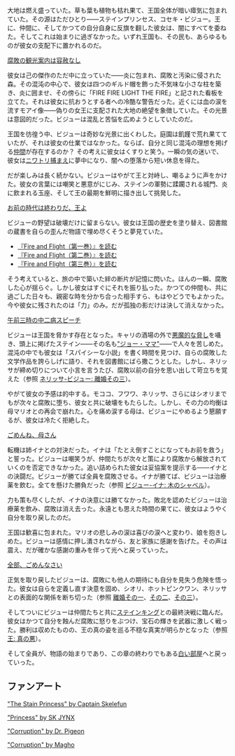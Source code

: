 <!-- title: コセキ・ビジュー -->
<!-- status: 生存 -->

大地は燃え盛っていた。草も葉も植物も枯れ果て、王国全体が暗い瘴気に包まれていた。その源はただひとり――ステインプリンセス、コセキ・ビジュー。王に、仲間に、そしてかつての自分自身に反旗を翻した彼女は、闇にすべてを委ねた。そしてこれは始まりに過ぎなかった。いずれ王国も、その民も、あらゆるものが彼女の支配下に置かれるのだ。

[腐敗の観光案内は容赦なし](#embed:https://www.youtube.com/live/u3MQlnSHfhA?si=2dtIYm0_FVJFB59D&start=604)

彼女は己の傑作のただ中に立っていた――炎に包まれ、腐敗と汚染に侵された森。その混沌の中心で、彼女は四つのギルド帽を飾った不気味な小さな柱を築き、炎に囲ませ、その傍らに「FIRE FIRE LIGHT THE FIRE」と記された看板を立てた。それは彼女に抗おうとする者への冷酷な警告だった。近くには血の涙を流すモアイ像――偽りの女王に支配された大地の絶望を象徴していた。その光景は意図的だった。ビジューは混乱と苦悩を広めようとしていたのだ。

王国を彷徨う中、ビジューは奇妙な光景に出くわした。庭園は飢饉で荒れ果てていたが、それは彼女の仕業ではなかった。ならば、自分と同じ混沌の理想を掲げる[仲間](https://www.youtube.com/live/u3MQlnSHfhA?feature=shared&t=805)が存在するのか？ その考えに彼女はくすりと笑う。一瞬の気の迷いで、彼女は[ニワトリ捕まえ](https://www.youtube.com/live/u3MQlnSHfhA?feature=shared&t=1182)に夢中になり、闇への堕落から短い休息を得た。

だが楽しみは長く続かない。ビジューはやがて王と対峙し、嘲るように声をかけた。彼女の言葉には嘲笑と悪意がにじみ、ステインの軍勢に蹂躙される城門、炎に飲まれる玉座、そして王の最期を鮮明に描き出して挑発した。

[お前の時代は終わりだ、王よ](#embed:https://www.youtube.com/live/u3MQlnSHfhA?feature=shared&t=1297)

ビジューの野望は破壊だけに留まらない。彼女は王国の歴史を塗り替え、図書館の蔵書を自らの歪んだ物語で埋め尽くそうと夢見ていた。

- [『Fire and Flight（第一巻）』を読む](#text:fire-and-flight-1)
- [『Fire and Flight（第二巻）』を読む](#text:fire-and-flight-2)
- [『Fire and Flight（第三巻）』を読む](#text:fire-and-flight-3)

そう考えていると、旅の中で築いた絆の断片が記憶に閃いた。ほんの一瞬、腐敗した心が揺らぐ。しかし彼女はすぐにそれを振り払った。かつての仲間も、共に過ごした日々も、親密な時を分かち合った相手すら、もはやどうでもよかった。今や彼女に残されたのは「力」のみ。だが孤独の影だけは決して消えなかった。

[午前三時の中二病スピーチ](#embed:https://www.youtube.com/live/u3MQlnSHfhA?si=5ujXRmx4bgpcTv1c&start=1757)

ビジューは王国を脅かす存在となった。キャリの酒場の外で[悪魔的な脅し](https://www.youtube.com/live/u3MQlnSHfhA?feature=shared&t=2036)を囁き、頭上に掲げたステイン――その名も["ジョー・ママ"](https://www.youtube.com/live/u3MQlnSHfhA?feature=shared&t=6121)――で人々を苦しめた。混沌の中でも彼女は「スパイシーな小説」を書く時間を見つけ、自らの腐敗した文学作品を誇らしげに語り、それを図書館にばら撒こうとした。しかし、ネリッサが締め切りについて小言を言うたび、腐敗以前の自分を思い出して苛立ちを覚えた（参照 [ネリッサ-ビジュー: 離婚その三](#edge:nerissa-bijou)）。

やがて彼女の予感は的中する。モココ、フワワ、ネリッサ、さらにはシオリまでもが次々と腐敗に堕ち、彼女と共に破壊をもたらした。しかし、その力の均衡は母マリオとの再会で崩れた。心を痛め涙する母は、ビジューにやめるよう懇願するが、彼女は冷たく拒絶した。

[ごめんね、母さん](#embed:https://www.youtube.com/live/u3MQlnSHfhA?feature=shared&t=10794)

転機は姉イナとの対決だった。イナは「たとえ倒すことになってもお前を救う」と誓った。ビジューは嘲笑うが、仲間たちが次々と策により腐敗から解放されていくのを否定できなかった。追い詰められた彼女は妥協案を提示する――イナとの決闘だ。ビジューが勝てば全員を腐敗させる。イナが勝てば、ビジューは治療薬を飲む。全てを懸けた勝負だった（参照 [ビジュー-イナ: 木のシャベル](#edge:bijou-ina)）。

力も策も尽くしたが、イナの決意には勝てなかった。敗北を認めたビジューは治療薬を飲み、腐敗は消え去った。永遠とも思えた時間の果てに、彼女はようやく自分を取り戻したのだ。

王国は歓喜に包まれた。マリオの悲しみの涙は喜びの涙へと変わり、娘を抱きしめた。ビジューは感情に押し潰されながら、友と家族に感謝を告げた。その声は震え、だが確かな感謝の重みを伴って光へと戻っていった。

[全部、ごめんなさい](#embed:https://www.youtube.com/live/u3MQlnSHfhA?feature=shared&t=12247)

正気を取り戻したビジューは、腐敗にも他人の期待にも自分を見失う危険を悟った。彼女は自らを定義し直す決意を固め、シオリ、ホットピンクワン、ネリッサとの表面的な関係を断ち切った（参照 [離婚その一](#edge:shiori-bijou)、[その二](#edge:bijou-irys)、[その三](#edge:nerissa-bijou)）。

そしてついにビジューは仲間たちと共に[ステインキング](https://www.youtube.com/live/u3MQlnSHfhA?feature=shared&t=15132)との最終決戦に臨んだ。彼女はかつて自分を蝕んだ腐敗に怒りをぶつけ、宝石の輝きを武器に激しく戦った。勝利は収めたものの、王の真の姿を巡る不穏な真実が明らかとなった（参照 [王: 真の悪](#node:king)）。

そして全員が、物語の始まりであり、この章の終わりでもある[白い部屋](https://www.youtube.com/live/u3MQlnSHfhA?feature=shared&t=16724)へと戻っていった。

## ファンアート

["The Stain Princess" by Captain Skelefun](https://x.com/captainskelefun/status/1900878033872986249)

["Princess" by SK JYNX](https://x.com/SK_Jynx/status/1833175491957968955)

["Corruption" by Dr. Pigeon](https://x.com/PhdPigeon/status/1896821416395436357)

["Corruption" by Magho](https://x.com/M_Agho/status/1834940565013868751)

